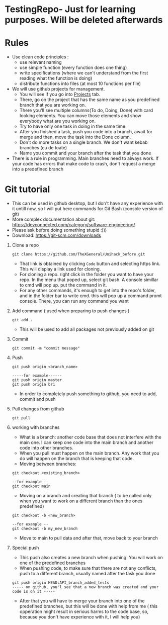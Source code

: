 # TestingRepo- Just for learning purposes. Will be deleted afterwards

# Rules
- Use clean code principles :
  - use relevant naming 
  - use simple function (every function does one thing)
  - write specifications (where we can't understand from the first reading what the function is doing)
  - distribute functions into files (at most 10 functions per file) 
- We will use github projects for management. 
  - You will see if you go into [Projects](https://github.com/TheXGeneral/Unihack_before/projects) tab. 
  - There, go on the project that has the same name as you predefined branch that you are working on. 
  - There you'll see multiple columns(To do, Doing, Done) with card looking elements. You can move those elements and show everybody what are you working on.  
  - Try to have only one task in doing in the same time 
  - After you finished a task, push you code into a branch, await for merge and then, move the task into the Done column. 
  - Don't do more tasks on a single branch. We don't want kebab branches (cu de toate)
  - Name you commit and your branch after the task that you done
- There is a rule in programming. Main branches need to always work. If your code has errors that make code to crash, don't request a merge into a predefined branch 

# Git tutorial 
- This can be used in github desktop, but I don't have any experience with it untill now, so I will put here commands for Git Bash (console version of git)
- More complex documentation about git: https://devconnected.com/category/software-engineering/
- Please ask before doing something stupid :)))
- Download:   https://git-scm.com/downloads

1. Clone a repo 
      ```
      git clone https://github.com/TheXGeneral/Unihack_before.git
      ```
      - That link is obtained by clicking `Code` button and selecting https link. This will display a link used for cloning.
      - For cloning a repo. right click in the folder you want to have your repo. In the menu that poped up, select git bash. A console simillar to cmd will pop up. put the command in it.
      - For any other commands, it's enough to get into the repo's folder, and in the folder bar to write cmd. this will pop up a command promt console. There, you can run any command you want
2. Add command ( used when preparing to push changes )
      ```
      git add . 
      ``` 
      - This will be used to add all packages not previously added on git 
      
3. Commit 
      ```
      git commit -m "commit message"
      ```
4. Push 
      ```
      git push origin <branch_name>
      
      -----for example------
      git push origin master 
      git push origin br1
      ```
      - In order to completely push something to github, you need to add, commit and push
5. Pull changes from github
      ```
      git pull
      ```
6. working with branches
      - What is a branch: another code base that does not interfere with the main one. I can keep one code into the main branch and another code into other branches.
      - When you pull must happen on the main branch. Any work that you do will happen on the branch that is keeping that code.
      - Moving between branches:
      ```
      git checkout <existing_branch>
      
      --for example --
      git checkout main
      ```
      
      - Moving on a branch and creating that branch ( to be called only when you want to work on a different branch than the ones predefined)
      ```
      git checkout -b <new_branch>
      
      --for example -- 
      git checkout -b my_new_branch
      ```
      - Move to main to pull data and after that, move back to your branch
7. Special push 
      - This push also creates a new branch when pushing. You will work on one of the predefined branches
      - When pushing code, to make sure that there are not any conflicts, push to a different branch, usually named after the task you done
      ```
      git push origin HEAD:API_branch_added_tests 
      ----- on github, you'l see that a new branch was created and your code is on it -----
      ```
      - After that you will have to merge your branch into one of the predefined branches, but this will be done with help from me ( this opperation might result in serious harms to the code base, so, because you don't have experience with it, I will help you)
